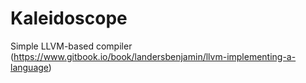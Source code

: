 Kaleidoscope
========

Simple LLVM-based compiler (https://www.gitbook.io/book/landersbenjamin/llvm-implementing-a-language)

